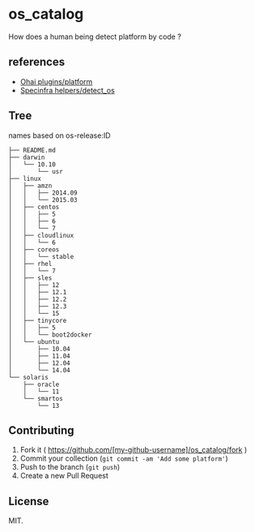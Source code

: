 # os_catalog

How does a human being detect platform by code ?


## references

- [Ohai plugins/platform](https://github.com/chef/ohai/tree/master/lib/ohai/plugins)
- [Specinfra helpers/detect_os](https://github.com/serverspec/specinfra/tree/master/lib/specinfra/helper/detect_os)

## Tree

names based on os-release:ID

```
├── README.md
├── darwin
│   └── 10.10
│       └── usr
├── linux
│   ├── amzn
│   │   ├── 2014.09
│   │   └── 2015.03
│   ├── centos
│   │   ├── 5
│   │   ├── 6
│   │   └── 7
│   ├── cloudlinux
│   │   └── 6
│   ├── coreos
│   │   └── stable
│   ├── rhel
│   │   └── 7
│   ├── sles
│   │   ├── 12
│   │   ├── 12.1
│   │   ├── 12.2
│   │   ├── 12.3
│   │   └── 15
│   ├── tinycore
│   │   ├── 5
│   │   └── boot2docker
│   └── ubuntu
│       ├── 10.04
│       ├── 11.04
│       ├── 12.04
│       └── 14.04
└── solaris
    ├── oracle
    │   └── 11
    └── smartos
        └── 13
```

## Contributing

1. Fork it ( https://github.com/[my-github-username]/os_catalog/fork )
2. Commit your collection (`git commit -am 'Add some platform'`)
3. Push to the branch (`git push`)
4. Create a new Pull Request

## License

MIT.

